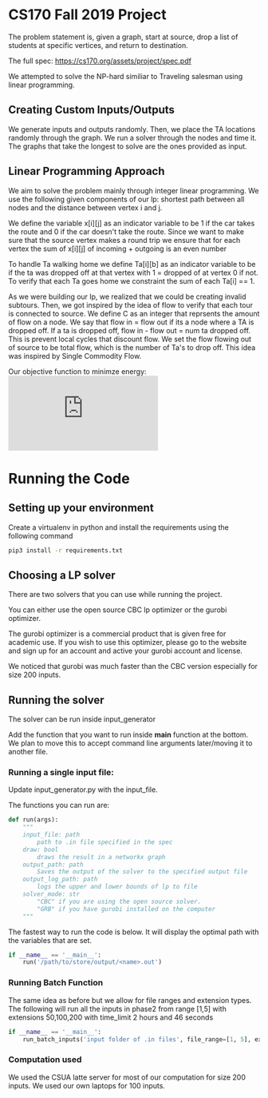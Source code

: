 # CS170 Fall 2019 Project
The problem statement is, given a graph, start at source, drop a list of students at specific vertices, and return to destination.

The full spec: https://cs170.org/assets/project/spec.pdf

We attempted to solve the NP-hard similiar to Traveling salesman using linear programming.

## Creating Custom Inputs/Outputs 
We generate inputs and outputs randomly. Then, we place the TA locations randomly through the graph.
We run a solver through the nodes and time it. The graphs that take the longest to solve are the ones provided as input.

## Linear Programming Approach
We aim to solve the problem mainly through integer linear programming. We use the following given components of our lp: shortest path between all nodes and the distance between vertex i and j.

We define the variable x[i][j] as an indicator variable to be 1 if the car takes the route and 0 if the car doesn't take the route. Since we want to make sure that the source vertex makes a round trip we ensure that for each vertex the sum of x[i][j] of incoming + outgoing is an even number

To handle Ta walking home we define Ta[i][b] as an indicator variable  to be if the ta was dropped off at that vertex with 1 = dropped of at vertex 0 if not. To verify that each Ta goes home we constraint the sum of each Ta[i] == 1.

As we were building our lp, we realized that we could be creating invalid subtours. Then, we got inspired by the idea of flow to verify that each tour is connected to source. We define C as an integer that reprsents the amount of flow on a node. We say that flow in = flow out if its a node where a TA is dropped off. If a ta is dropped off, flow in - flow out = num ta dropped off. This is prevent local cycles that discount flow. We set the flow flowing out of source to be total flow, which is the number of Ta's to drop off. This idea was inspired by Single Commodity Flow.

Our objective function to minimze energy: 
![equation](https://latex.codecogs.com/gif.latex?%5Cmin%20%5Cfrac%7B2%7D%7B3%7D%20*%20%5Csum_%7B%28u%2Cv%29%20%5Cin%20Edges%7D%20x_%7Bu%2Cv%7D%20*%20Distance%28u%2Cv%29%20&plus;%201%20*%20%5Csum_%7Bi%20%5Cin%20TA%7D%20%5Csum_%7Bv%20%5Cin%20V%7D%20T%5Bi%5D%5Bv%5D%20*%20ShortestPath%28v%2C%20i%29)
<!-- Latex above is the rul encoded form of the below -->
<!-- encode at https://www.codecogs.com/latex/eqneditor.php and render image at https://latex.codecogs.com/gif.latex? -->
<!-- \min \frac{2}{3} * \sum_{(u,v) \forall edges} x_{ij} * d_{ij} + 1 * \sum_{i \in TA} \sum_{v \in V} T[i][v] * ShortestPath(v, i) -->


# Running the Code

## Setting up your environment
Create a virtualenv in python and install the requirements using the following command
```sh
pip3 install -r requirements.txt
```

## Choosing a LP solver
There are two solvers that you can use while running the project.

You can either use the open source CBC lp optimizer or the gurobi optimizer.

The gurobi optimizer is a commercial product that is given free for academic use. 
If you wish to use this optimizer, please go to the website and sign up for an account and active your gurobi account and license.

We noticed that gurobi was much faster than the CBC version especially for size 200 inputs.
## Running the solver
The solver can be run inside input_generator

Add the function that you want to run inside __main__ function at the bottom. We plan to move this to accept command line arguments later/moving it to another file.
### Running a single input file:
Update input_generator.py with the input_file.

The functions you can run are:
```python
def run(args):
    """
    input_file: path
        path to .in file specified in the spec
    draw: bool
        draws the result in a networkx graph
    output_path: path
        Saves the output of the solver to the specified output file
    output_log_path: path
        logs the upper and lower bounds of lp to file
    solver_mode: str
        "CBC" if you are using the open source solver. 
        "GRB" if you have gurobi installed on the computer
    """
```

The fastest way to run the code is below. It will display the optimal path with the variables that are set.
```python
if __name__ == '__main__':
    run('/path/to/store/output/<name>.out')
```

### Running Batch Function
The same idea as before but we allow for file ranges and extension types.
The following will run all the inputs in phase2 from range [1,5] with extensions 50,100,200 with time_limit 2 hours and 46 seconds

```python
if __name__ == '__main__':
    run_batch_inputs('input folder of .in files', file_range=[1, 5], extensions=['50','100','200'], solver_mode='GRB', time_limit=10000, output_folder="phase2_outputs", log_folder="phase2_log")
```

### Computation used
We used the CSUA latte server for most of our computation for size 200 inputs. We used our own laptops for 100 inputs.
